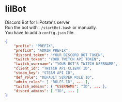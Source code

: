 # lilBot
Discord Bot for lilPotate's server  
Run the bot with `./startBot.bash` or manually.  
You have to add a `config.json` file:
```json
{
    "prefix": "PREFIX",
    "prefixA": "ADMIN PREFIX",
    "discord_token": "YOUR DISCORD BOT TOKEN",
    "twitch_token": "YOUR TWITCH API TOKEN",
    "twitch_username": "YOUR BOT'S TWITCH USERNAME",
    "client_id": "TWITCH API CLIENT ID",
    "steam_key": "STEAM API ID",
    "def_role": "DEFAULT SERVER ROLE ID",
    "admin_roles": [ "ROLES ID", ... ],
    "twitch_admins": { "USERNAME": "ID", ... },
    "disord_admins": [ "ID", ... ]
}
```
